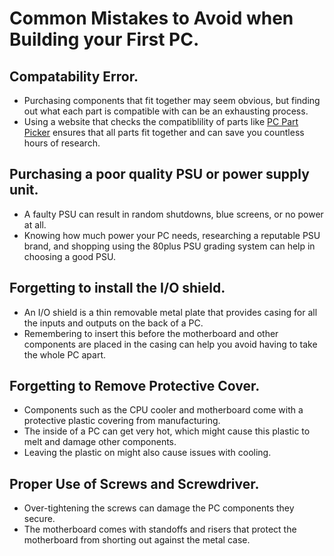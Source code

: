 # Common Mistakes to Avoid when Building your First PC.
## Compatability Error.
  - Purchasing components that fit together may seem obvious, but finding out what each part is compatible with can be an exhausting process. 
  - Using a website that checks the compatiblility of parts like [PC Part Picker](https://uk.pcpartpicker.com/) ensures that all parts fit together and can save you countless hours of research.
## Purchasing a poor quality PSU or power supply unit.
  - A faulty PSU can result in random shutdowns, blue screens, or no power at all.
  - Knowing how much power your PC needs, researching a reputable PSU brand, and shopping using the 80plus PSU grading system can help in choosing a good PSU.
## Forgetting to install the I/O shield.
 - An I/O shield is a thin removable metal plate that provides casing for all the inputs and outputs on the back of a PC.
 - Remembering to insert this before the motherboard and other components are placed in the casing can help you avoid having to take the whole PC apart.
## Forgetting to Remove Protective Cover.
 - Components such as the CPU cooler and motherboard come with a protective plastic covering from manufacturing.
 - The inside of a PC can get very hot, which might cause this plastic to melt and damage other components.
 - Leaving the plastic on might also cause issues with cooling.
## Proper Use of Screws and Screwdriver.
 - Over-tightening the screws can damage the PC components they secure.
 - The motherboard comes with standoffs and risers that protect the motherboard from shorting out against the metal case.
